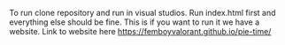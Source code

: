 To run clone repository and run in visual studios. Run index.html first and everything else should be fine. This is if you want to run it we have a website.
Link to website here https://femboyvalorant.github.io/pie-time/
